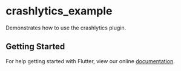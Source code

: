 # crashlytics_example

Demonstrates how to use the crashlytics plugin.

## Getting Started

For help getting started with Flutter, view our online
[documentation](https://flutter.io/).

